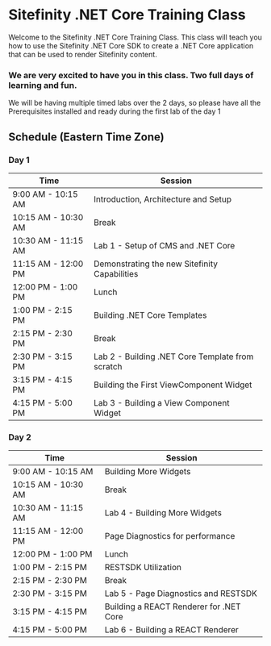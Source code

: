 # Sitefinity .NET Core Training Class
Welcome to the Sitefinity .NET Core Training Class. This class will teach you how to use the Sitefinity .NET Core SDK to create a .NET Core application that can be used to render Sitefinity content.
 
### We are very excited to have you in this class. Two full days of learning and fun.

<p>We will be having multiple timed labs over the 2 days, so please have all the Prerequisites installed and ready during the first lab of the day 1</p>

## Schedule (Eastern Time Zone)

### Day 1

| Time | Session |
| --- | --- |
| 9:00 AM - 10:15 AM | Introduction, Architecture and Setup |
| 10:15 AM - 10:30 AM | Break |
| 10:30 AM - 11:15 AM | Lab 1 - Setup of CMS and .NET Core |
| 11:15 AM - 12:00 PM | Demonstrating the new Sitefinity Capabilities |
| 12:00 PM - 1:00 PM | Lunch |
| 1:00 PM - 2:15 PM | Building .NET Core Templates |
| 2:15 PM - 2:30 PM | Break |
| 2:30 PM - 3:15 PM | Lab 2 - Building .NET Core Template from scratch |
| 3:15 PM - 4:15 PM | Building the First ViewComponent Widget |
| 4:15 PM - 5:00 PM | Lab 3 - Building a View Component Widget |

### Day 2

| Time | Session |
| --- | --- |
| 9:00 AM - 10:15 AM | Building More Widgets |
| 10:15 AM - 10:30 AM | Break |
| 10:30 AM - 11:15 AM | Lab 4 - Building More Widgets |
| 11:15 AM - 12:00 PM | Page Diagnostics for performance  |
| 12:00 PM - 1:00 PM | Lunch |
| 1:00 PM - 2:15 PM | RESTSDK Utilization |
| 2:15 PM - 2:30 PM | Break |
| 2:30 PM - 3:15 PM | Lab 5 - Page Diagnostics and RESTSDK |
| 3:15 PM - 4:15 PM | Building a REACT Renderer for .NET Core  |
| 4:15 PM - 5:00 PM | Lab 6 - Building a REACT Renderer |




